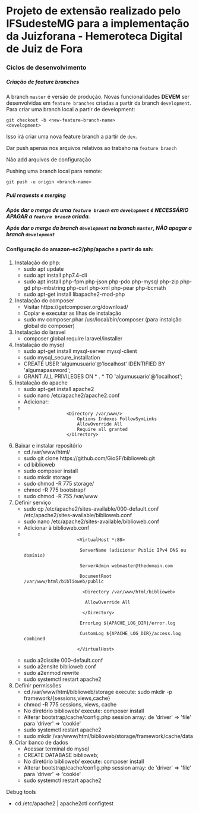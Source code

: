 <h1>Projeto de extensão realizado pelo IFSudesteMG para a implementação da Juizforana - Hemeroteca Digital de Juiz de Fora</h1>

<h3>Ciclos de desenvolvimento</h3>

<h5>Criação de feature branches</h5>

<p>A branch <code>master</code> é versão de produção. Novas funcionalidades <strong>DEVEM</strong> ser desenvolvidas em <code>feature branches</code> criadas a partir da branch <code>development</code>. Para criar uma branch local a partir de development:</q>

<code>git checkout -b &lt;new-feature-branch-name&gt; &lt;development&gt;</code>

<p>Isso irá criar uma nova feature branch a partir de <code>dev</code>.</p>
<p>Dar push apenas nos arquivos relativos ao trabaho na <code>feature branch</code></p>
<p>Não add arquivos de configuração<qp>

<p>Pushing uma branch local para remote:</p>

<code>git push -u origin &lt;branch-name&gt;</code>

<h5>Pull requests e merging<h5>

<p>Após dar o merge de uma <code>feature branch</code> em <code>development</code> é <strong>NECESSÁRIO APAGAR</strong> a <code>feature branch</code> criada.</p>
<p>Após dar o merge da branch <code>development</code> na branch <code>master</code>, <strong>NÃO</strong> apagar a branch <code>development</code></p>
<p></p>
<p></p>

<h4>Configuração do amazon-ec2/php/apache a partir do ssh:</h4>

<ol>
	<li>Instalação do php:
		<ul>
			<li>sudo apt update</li>
			<li>sudo apt install php7.4-cli</li>
			<li>sudo apt install php-fpm php-json php-pdo php-mysql php-zip php-gd  php-mbstring php-curl php-xml php-pear php-bcmath</li>
			<li>sudo apt-get install libapache2-mod-php</li>
		</ul>
	</li>
	<li>Instalação do composer
		<ul>
			<li>Visitar https://getcomposer.org/download/</li>
			<li>Copiar e executar as lihas de instalação</li>
			<li>sudo mv composer.phar /usr/local/bin/composer (para instalção global do composer)</li>
		</ul>
	</li>
	<li>Instalação do laravel
		<ul>
			<li>composer global require laravel/installer</li>
		</ul>
	</li>
	<li>Instalação do mysql
		<ul>
			<li>sudo apt-get install mysql-server mysql-client</li>
			<li>sudo mysql_secure_installation</li>
			<li>CREATE USER 'algumusuario'@'localhost' IDENTIFIED BY 'algumapassword';</li>
			<li>GRANT ALL PRIVILEGES ON * . * TO 'algumusuario'@'localhost';</li>
		</ul>
	</li>
	<li>Instalação do apache
		<ul>
			<li>sudo apt-get install apache2</li>
			<li>sudo nano /etc/apache2/apache2.conf</li>
			<li>Adicionar:</li>
			<li>		
			<code>
				&lt;Directory /var/www/&gt;
					Options Indexes FollowSymLinks
					AllowOverride All
					Require all granted
				&lt;/Directory&gt;
			</code><br>
			</li>
		</ul>
	</li>
	<li>Baixar e instalar repositório
		<ul>
			<li>cd /var/www/html/</li>
			<li>sudo git clone https://github.com/GioSF/biblioweb.git</li>
			<li>cd biblioweb</li>
			<li>sudo composer install</li>
			<li>sudo mkdir storage</li>
			<li>sudo chmod -R 775 storage/</li>
			<li>chmod -R 775 bootstrap/</li>
			<li>sudo chmod -R 755 /var/www</li>
		</ul>
	</li>
	<li>Definir serviço
		<ul>
			<li>sudo cp /etc/apache2/sites-available/000-default.conf /etc/apache2/sites-available/biblioweb.conf</li>
			<li>sudo nano /etc/apache2/sites-available/biblioweb.conf</li>
			<li>Adicionar à biblioweb.conf</li>
			<li>
				<code>
					&lt;VirtualHost *:80&gt;<br>
					&emsp;ServerName (adicionar Public IPv4 DNS ou domínio)<br>
					&emsp;ServerAdmin webmaster@thedomain.com<br>
					&emsp;DocumentRoot /var/www/html/biblioweb/public<br>
					&emsp;&emsp;&lt;Directory /var/www/html/biblioweb&gt;<br>
					&emsp;&emsp;&emsp;AllowOverride All<br>
					&emsp;&emsp;&lt;/Directory&gt;<br>
					&emsp;ErrorLog ${APACHE_LOG_DIR}/error.log<br>
					&emsp;CustomLog ${APACHE_LOG_DIR}/access.log combined<br>
					&lt;/VirtualHost&gt;
				</code><br>
			</li>
			<li>sudo a2dissite 000-default.conf</li>
			<li>sudo a2ensite biblioweb.conf</li>
			<li>sudo a2enmod rewrite</li>
			<li>sudo systemctl restart apache2</li>
		</ul>
	</li>
	<li>Definir permissões
		<ul>
			<li>cd /var/www/html/biblioweb/storage execute: sudo mkdir -p framework/{sessions,views,cache}</li>
			<li>chmod -R 775 sessions, views, cache</li>
			<li>No diretório biblioweb/ execute: composer install</li>
			<li>Alterar bootstrap/cache/config.php session array: de 'driver' => 'file' para 'driver' => 'cookie'</li>
			<li>sudo systemctl restart apache2</li>
			<li>sudo mkdir /var/www/html/biblioweb/storage/framework/cache/data</li>
		</ul>
	</li>
	<li>Criar banco de dados
		<ul>
			<li>Acessar terminal do mysql</li>
			<li>CREATE DATABASE biblioweb;</li>
			<li>No diretório biblioweb/ execute: composer install</li>
			<li>Alterar bootstrap/cache/config.php session array: de 'driver' => 'file' para 'driver' => 'cookie'</li>
			<li>sudo systemctl restart apache2</li>
		</ul>
	</li>
</ol>

<p>Debug tools</p>
	<ul>
	<li>cd /etc/apache2 | apache2ctl configtest</li>
	</ul>
